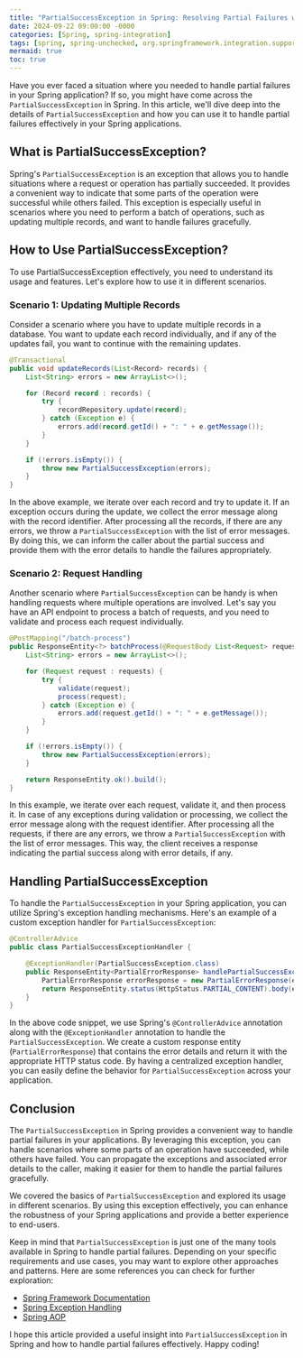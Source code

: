```yaml
---
title: "PartialSuccessException in Spring: Resolving Partial Failures with Ease"
date: 2024-09-22 09:00:00 -0000
categories: [Spring, spring-integration]
tags: [spring, spring-unchecked, org.springframework.integration.support]
mermaid: true
toc: true
---
```



Have you ever faced a situation where you needed to handle partial failures in your Spring application? If so, you might have come across the `PartialSuccessException` in Spring. In this article, we'll dive deep into the details of `PartialSuccessException` and how you can use it to handle partial failures effectively in your Spring applications.

## What is PartialSuccessException?

Spring's `PartialSuccessException` is an exception that allows you to handle situations where a request or operation has partially succeeded. It provides a convenient way to indicate that some parts of the operation were successful while others failed. This exception is especially useful in scenarios where you need to perform a batch of operations, such as updating multiple records, and want to handle failures gracefully.

## How to Use PartialSuccessException?

To use PartialSuccessException effectively, you need to understand its usage and features. Let's explore how to use it in different scenarios.

### Scenario 1: Updating Multiple Records

Consider a scenario where you have to update multiple records in a database. You want to update each record individually, and if any of the updates fail, you want to continue with the remaining updates.

```java
@Transactional
public void updateRecords(List<Record> records) {
    List<String> errors = new ArrayList<>();

    for (Record record : records) {
        try {
            recordRepository.update(record);
        } catch (Exception e) {
            errors.add(record.getId() + ": " + e.getMessage());
        }
    }

    if (!errors.isEmpty()) {
        throw new PartialSuccessException(errors);
    }
}
```

In the above example, we iterate over each record and try to update it. If an exception occurs during the update, we collect the error message along with the record identifier. After processing all the records, if there are any errors, we throw a `PartialSuccessException` with the list of error messages. By doing this, we can inform the caller about the partial success and provide them with the error details to handle the failures appropriately.

### Scenario 2: Request Handling

Another scenario where `PartialSuccessException` can be handy is when handling requests where multiple operations are involved. Let's say you have an API endpoint to process a batch of requests, and you need to validate and process each request individually.

```java
@PostMapping("/batch-process")
public ResponseEntity<?> batchProcess(@RequestBody List<Request> requests) {
    List<String> errors = new ArrayList<>();

    for (Request request : requests) {
        try {
            validate(request);
            process(request);
        } catch (Exception e) {
            errors.add(request.getId() + ": " + e.getMessage());
        }
    }

    if (!errors.isEmpty()) {
        throw new PartialSuccessException(errors);
    }

    return ResponseEntity.ok().build();
}
```

In this example, we iterate over each request, validate it, and then process it. In case of any exceptions during validation or processing, we collect the error message along with the request identifier. After processing all the requests, if there are any errors, we throw a `PartialSuccessException` with the list of error messages. This way, the client receives a response indicating the partial success along with error details, if any.

## Handling PartialSuccessException

To handle the `PartialSuccessException` in your Spring application, you can utilize Spring's exception handling mechanisms. Here's an example of a custom exception handler for `PartialSuccessException`:

```java
@ControllerAdvice
public class PartialSuccessExceptionHandler {

    @ExceptionHandler(PartialSuccessException.class)
    public ResponseEntity<PartialErrorResponse> handlePartialSuccessException(PartialSuccessException ex) {
        PartialErrorResponse errorResponse = new PartialErrorResponse(ex.getErrors());
        return ResponseEntity.status(HttpStatus.PARTIAL_CONTENT).body(errorResponse);
    }
}
```

In the above code snippet, we use Spring's `@ControllerAdvice` annotation along with the `@ExceptionHandler` annotation to handle the `PartialSuccessException`. We create a custom response entity (`PartialErrorResponse`) that contains the error details and return it with the appropriate HTTP status code. By having a centralized exception handler, you can easily define the behavior for `PartialSuccessException` across your application.

## Conclusion

The `PartialSuccessException` in Spring provides a convenient way to handle partial failures in your applications. By leveraging this exception, you can handle scenarios where some parts of an operation have succeeded, while others have failed. You can propagate the exceptions and associated error details to the caller, making it easier for them to handle the partial failures gracefully.

We covered the basics of `PartialSuccessException` and explored its usage in different scenarios. By using this exception effectively, you can enhance the robustness of your Spring applications and provide a better experience to end-users.

Keep in mind that `PartialSuccessException` is just one of the many tools available in Spring to handle partial failures. Depending on your specific requirements and use cases, you may want to explore other approaches and patterns. Here are some references you can check for further exploration:

- [Spring Framework Documentation](https://spring.io/projects/spring-framework)
- [Spring Exception Handling](https://www.baeldung.com/spring-exception-handling)
- [Spring AOP](https://docs.spring.io/spring-framework/docs/current/reference/html/core.html#aop)

I hope this article provided a useful insight into `PartialSuccessException` in Spring and how to handle partial failures effectively. Happy coding!

